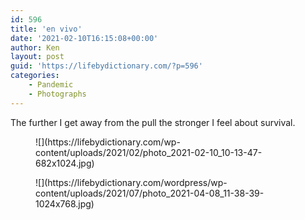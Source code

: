```yaml
---
id: 596
title: 'en vivo'
date: '2021-02-10T16:15:08+00:00'
author: Ken
layout: post
guid: 'https://lifebydictionary.com/?p=596'
categories:
    - Pandemic
    - Photographs
---
```


The further I get away from the pull the stronger I feel about survival.

<figure class="wp-block-image size-large">![](https://lifebydictionary.com/wp-content/uploads/2021/02/photo_2021-02-10_10-13-47-682x1024.jpg)</figure><figure class="wp-block-image size-large">![](https://lifebydictionary.com/wordpress/wp-content/uploads/2021/07/photo_2021-04-08_11-38-39-1024x768.jpg)</figure>